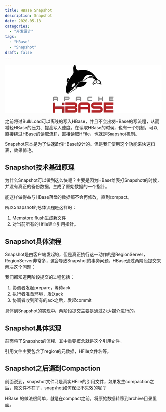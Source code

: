 ```yaml
---
title: HBase Snapshot
description: Snapshot
date: 2020-05-18
categories:
  - "开发设计"
tags:
  - "HBase"
  - "Snapshot"
draft: false
---
```

![20200727110948](https://raw.githubusercontent.com/hujianxin/pico/master/img/20200727110948.png)
<!--more-->

之前将过BulkLoad可以离线的写入HBase，并且不会出发HBase的写流程，从而减轻HBase的压力、提高写入速度。在读取HBase的时候，也有一个机制，可以直接绕过HBase的读取流程，直接读取HFile，也就是Snapshot机制。

Snapshot原本是为了快速备份HBase设计的。但是我们使用这个功能来快速扫表，效果惊艳。

## Snapshot技术基础原理

为什么Snapshot可以做到这么快呢？主要是因为HBase给表打Snapshot的时候，并没有真正的备份数据，生成了原始数据的一个指针。

能这样做得益与HBase落盘的数据都不会再修改，直到compact。

所以Snapshot的总体流程是这样的：
1. Memstore flush生成新文件
2. 对当前所有的Hfile建立引用指针。

## Snapshot具体流程
Snapshot是由客户端发起的，但是真正执行这一动作的是RegionServer，RegionServer非常多，这会导致Snapshot的事务问题，HBase通过两阶段提交来解决这个问题：

我们都知道两阶段提交的过程包括：
1. 协调者发起prepare，等待ack
2. 执行者准备环境，发送ack
3. 协调者收到所有的ack之后，发起commit

具体到Snapshot的实现中，两阶段提交主要是通过Zk为媒介进行的。

## Snapshot具体实现
前面将了Snapshot的流程，其中重要概念就是这个引用文件。

引用文件主要包含了region的元数据，HFile文件名等。

## Snapshot之后遇到Compaction
前面说到，snapshot文件只是真实HFile的引用文件，如果发生compaction之后，原文件不在了，snapshot如何保证不失效的呢？

HBase 的做法很简单，就是在compact之前，将原始数据转移到archive目录里面。